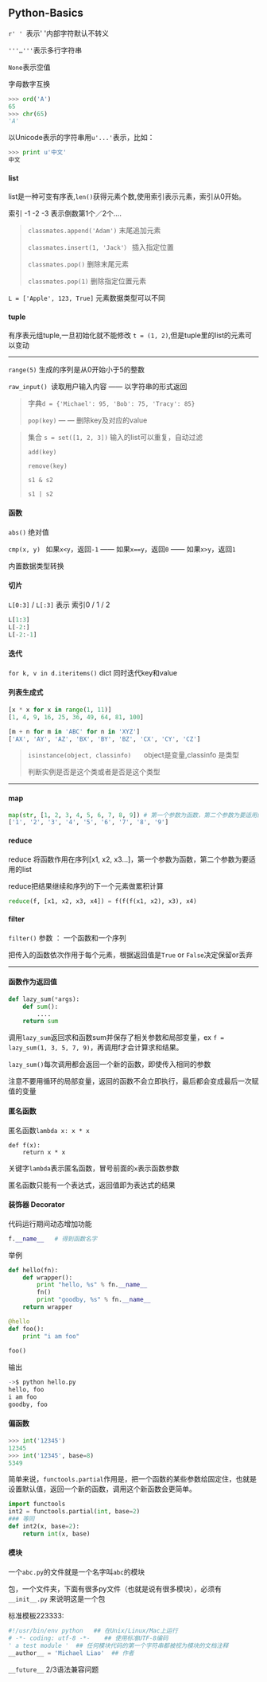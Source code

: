 ## Python-Basics

`r' ' `表示' '内部字符默认不转义

`'''…'''`表示多行字符串

`None`表示空值

字母数字互换

```python
>>> ord('A')
65
>>> chr(65)
'A'
```

以Unicode表示的字符串用`u'...'`表示，比如：

```python
>>> print u'中文'
中文
```

#### list

list是一种可变有序表,`len()`获得元素个数,使用索引表示元素，索引从0开始。

索引 -1 -2 -3 表示倒数第1个／2个.... 

> `classmates.append('Adam')` 末尾追加元素
>
> `classmates.insert(1, 'Jack'）`   插入指定位置
>
> `classmates.pop()`   删除末尾元素
>
> `classmates.pop(1)`    删除指定位置元素

`L = ['Apple', 123, True]` 元素数据类型可以不同

#### tuple

有序表元组tuple,一旦初始化就不能修改 `t = (1, 2)`,但是tuple里的list的元素可以变动

---

`range(5)`  生成的序列是从0开始小于5的整数

`raw_input() `读取用户输入内容 —— 以字符串的形式返回

> 字典`d = {'Michael': 95, 'Bob': 75, 'Tracy': 85}`
>
> `pop(key)` — — 删除key及对应的value

> 集合 `s = set([1, 2, 3])`  输入的list可以重复，自动过滤
>
> `add(key)`
>
> `remove(key)`
>
> `s1 & s2`
>
> `s1 | s2`

#### 函数

 `abs()`   绝对值

`cmp(x, y) `   如果`x<y`，返回`-1`    ——  如果`x==y`，返回`0`  —— 如果`x>y`，返回`1`

内置数据类型转换

#### 切片

`L[0:3]`   / `L[:3]`  表示 索引0 / 1 / 2 

```python
L[1:3]
L[-2:]
L[-2:-1]
```

#### 迭代

`for k, v in d.iteritems()`    dict 同时迭代key和value

#### 列表生成式

```python
[x * x for x in range(1, 11)]
[1, 4, 9, 16, 25, 36, 49, 64, 81, 100]

[m + n for m in 'ABC' for n in 'XYZ']
['AX', 'AY', 'AZ', 'BX', 'BY', 'BZ', 'CX', 'CY', 'CZ']
```

> `isinstance(object, classinfo)   `       object是变量,classinfo 是类型
>
> 判断实例是否是这个类或者是否是这个类型      

----

#### map 

```python
map(str, [1, 2, 3, 4, 5, 6, 7, 8, 9]) # 第一个参数为函数，第二个参数为要适用的list，返回一个list
['1', '2', '3', '4', '5', '6', '7', '8', '9']
```

#### reduce

reduce 将函数作用在序列[x1, x2, x3…]，第一个参数为函数，第二个参数为要适用的list

reduce把结果继续和序列的下一个元素做累积计算

```python
reduce(f, [x1, x2, x3, x4]) = f(f(f(x1, x2), x3), x4)
```

####  filter

`filter()`	参数 ： 一个函数和一个序列

把传入的函数依次作用于每个元素，根据返回值是`True` or `False`决定保留or丢弃

---

#### 函数作为返回值

```python
def lazy_sum(*args):
    def sum():
        ....
    return sum
```

调用`lazy_sum`返回求和函数sum并保存了相关参数和局部变量，ex `f = lazy_sum(1, 3, 5, 7, 9)`，再调用f才会计算求和结果。

`lazy_sum()`每次调用都会返回一个新的函数，即使传入相同的参数

注意不要用循环的局部变量，返回的函数不会立即执行，最后都会变成最后一次赋值的变量

####  匿名函数

匿名函数`lambda x: x * x`

```
def f(x):
    return x * x
```

关键字`lambda`表示匿名函数，冒号前面的`x`表示函数参数

匿名函数只能有一个表达式，返回值即为表达式的结果

#### 装饰器 Decorator

代码运行期间动态增加功能   

```python
f.__name__   # 得到函数名字
```
举例

```python
def hello(fn):
    def wrapper():
        print "hello, %s" % fn.__name__
        fn()
        print "goodby, %s" % fn.__name__
    return wrapper

@hello
def foo():
    print "i am foo"
 
foo()
```

输出

```python
->$ python hello.py
hello, foo
i am foo
goodby, foo
```

#### 偏函数

```python
>>> int('12345')
12345
>>> int('12345', base=8)
5349
```

简单来说，`functools.partial`作用是，把一个函数的某些参数给固定住，也就是设置默认值，返回一个新的函数，调用这个新函数会更简单。

```python
import functools
int2 = functools.partial(int, base=2)
### 等同
def int2(x, base=2):
    return int(x, base)
```

#### 模块

一个`abc.py`的文件就是一个名字叫`abc`的模块

包，一个文件夹，下面有很多py文件（也就是说有很多模块），必须有`__init__.py` 来说明这是一个包

标准模板223333:

```python
#!/usr/bin/env python   ## 在Unix/Linux/Mac上运行
# -*- coding: utf-8 -*-    ## 使用标准UTF-8编码
' a test module '  ## 任何模块代码的第一个字符串都被视为模块的文档注释
__author__ = 'Michael Liao'  ## 作者
```

`__future__`   2/3语法兼容问题
